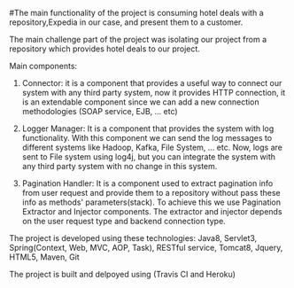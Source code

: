 #The main functionality of the project is consuming hotel deals with a repository,Expedia in our case, and present them to a customer.

The main challenge part of the project was isolating our project from a repository which provides hotel deals to our project.

Main components:
1. Connector: it is a component that provides a useful way to connect our system with any third party system, now it provides HTTP connection,
			  it is an extendable component since we can add a new connection methodologies (SOAP service, EJB, ... etc)

2. Logger Manager: It is a component that provides the system with log functionality. With this component we can send the log messages to
				   different systems like Hadoop, Kafka, File System, ... etc. Now, logs are sent to File system using log4j, but you can
				   integrate the system with any third party system with no change in this system.

3. Pagination Handler: It is a component used to extract pagination info from user request and provide them to a repository without pass these
				 	   info as methods' parameters(stack). To achieve this we use Pagination Extractor and Injector components. The extractor and
				 	   injector depends on the user request type and backend connection type.
				 	   
The project is developed using these technologies: Java8, Servlet3, Spring(Context, Web, MVC, AOP, Task), RESTful service, Tomcat8, Jquery, HTML5,
												   Maven, Git

The project is built and delpoyed using (Travis CI and Heroku)        			  